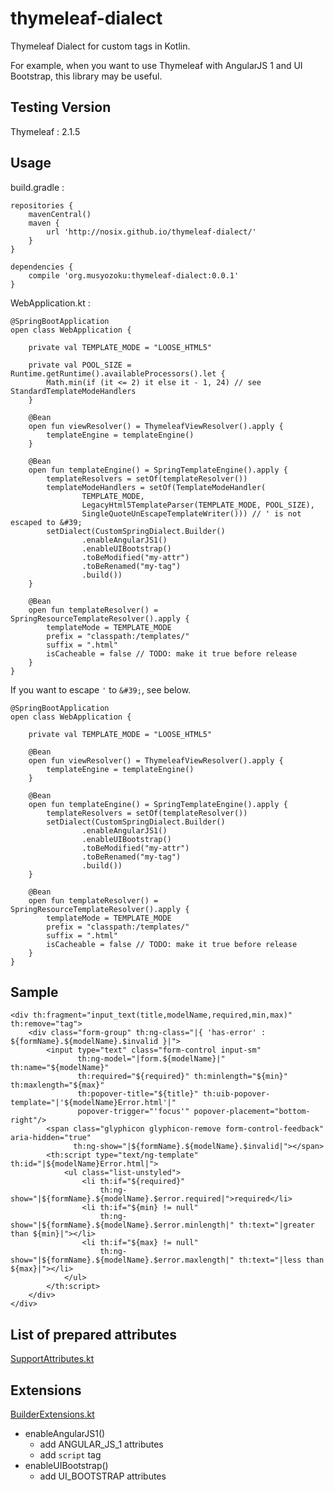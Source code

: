 # thymeleaf-dialect

Thymeleaf Dialect for custom tags in Kotlin.

For example, when you want to use Thymeleaf with AngularJS 1 and UI Bootstrap, this library may be useful.

## Testing Version

Thymeleaf : 2.1.5

## Usage

build.gradle :

```
repositories {
	mavenCentral()
	maven {
		url 'http://nosix.github.io/thymeleaf-dialect/'
	}
}

dependencies {
	compile 'org.musyozoku:thymeleaf-dialect:0.0.1'
}
```

WebApplication.kt :

```
@SpringBootApplication
open class WebApplication {

    private val TEMPLATE_MODE = "LOOSE_HTML5"

    private val POOL_SIZE = Runtime.getRuntime().availableProcessors().let {
        Math.min(if (it <= 2) it else it - 1, 24) // see StandardTemplateModeHandlers
    }

    @Bean
    open fun viewResolver() = ThymeleafViewResolver().apply {
        templateEngine = templateEngine()
    }

    @Bean
    open fun templateEngine() = SpringTemplateEngine().apply {
        templateResolvers = setOf(templateResolver())
        templateModeHandlers = setOf(TemplateModeHandler(
                TEMPLATE_MODE,
                LegacyHtml5TemplateParser(TEMPLATE_MODE, POOL_SIZE),
                SingleQuoteUnEscapeTemplateWriter())) // ' is not escaped to &#39;
        setDialect(CustomSpringDialect.Builder()
                .enableAngularJS1()
                .enableUIBootstrap()
                .toBeModified("my-attr")
                .toBeRenamed("my-tag")
                .build())
    }

    @Bean
    open fun templateResolver() = SpringResourceTemplateResolver().apply {
        templateMode = TEMPLATE_MODE
        prefix = "classpath:/templates/"
        suffix = ".html"
        isCacheable = false // TODO: make it true before release
    }
}
```

If you want to escape `'` to `&#39;`, see below.

```
@SpringBootApplication
open class WebApplication {

    private val TEMPLATE_MODE = "LOOSE_HTML5"

    @Bean
    open fun viewResolver() = ThymeleafViewResolver().apply {
        templateEngine = templateEngine()
    }

    @Bean
    open fun templateEngine() = SpringTemplateEngine().apply {
        templateResolvers = setOf(templateResolver())
        setDialect(CustomSpringDialect.Builder()
                .enableAngularJS1()
                .enableUIBootstrap()
                .toBeModified("my-attr")
                .toBeRenamed("my-tag")
                .build())
    }

    @Bean
    open fun templateResolver() = SpringResourceTemplateResolver().apply {
        templateMode = TEMPLATE_MODE
        prefix = "classpath:/templates/"
        suffix = ".html"
        isCacheable = false // TODO: make it true before release
    }
}
```

## Sample

```
<div th:fragment="input_text(title,modelName,required,min,max)" th:remove="tag">
    <div class="form-group" th:ng-class="|{ 'has-error' : ${formName}.${modelName}.$invalid }|">
        <input type="text" class="form-control input-sm"
               th:ng-model="|form.${modelName}|" th:name="${modelName}"
               th:required="${required}" th:minlength="${min}" th:maxlength="${max}"
               th:popover-title="${title}" th:uib-popover-template="|'${modelName}Error.html'|"
               popover-trigger="'focus'" popover-placement="bottom-right"/>
        <span class="glyphicon glyphicon-remove form-control-feedback" aria-hidden="true"
              th:ng-show="|${formName}.${modelName}.$invalid|"></span>
        <th:script type="text/ng-template" th:id="|${modelName}Error.html|">
            <ul class="list-unstyled">
                <li th:if="${required}"
                    th:ng-show="|${formName}.${modelName}.$error.required|">required</li>
                <li th:if="${min} != null"
                    th:ng-show="|${formName}.${modelName}.$error.minlength|" th:text="|greater than ${min}|"></li>
                <li th:if="${max} != null"
                    th:ng-show="|${formName}.${modelName}.$error.maxlength|" th:text="|less than ${max}|"></li>
            </ul>
        </th:script>
    </div>
</div>
```

## List of prepared attributes

[SupportAttributes.kt](https://github.com/nosix/thymeleaf-dialect/blob/master/src/main/kotlin/org/musyozoku/thymeleaf/dialect/SupportAttributes.kt)

## Extensions

[BuilderExtensions.kt](https://github.com/nosix/thymeleaf-dialect/blob/master/src/main/kotlin/org/musyozoku/thymeleaf/dialect/BuilderExtensions.kt)

- enableAngularJS1()
    - add ANGULAR_JS_1 attributes
    - add `script` tag
- enableUIBootstrap()
    - add UI_BOOTSTRAP attributes

